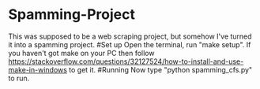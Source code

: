 # Spamming-Project
This was supposed to be a web scraping project, but somehow I've turned it into a spamming project.
#Set up
Open the terminal, run "make setup". If you haven't got make on your PC then follow https://stackoverflow.com/questions/32127524/how-to-install-and-use-make-in-windows to get it.
#Running
Now type "python spamming_cfs.py" to run.
